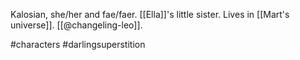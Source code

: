 Kalosian, she/her and fae/faer. [[Ella]]'s little sister. Lives in [[Mart's universe]]. [[@changeling-leo]].

#characters #darlingsuperstition 